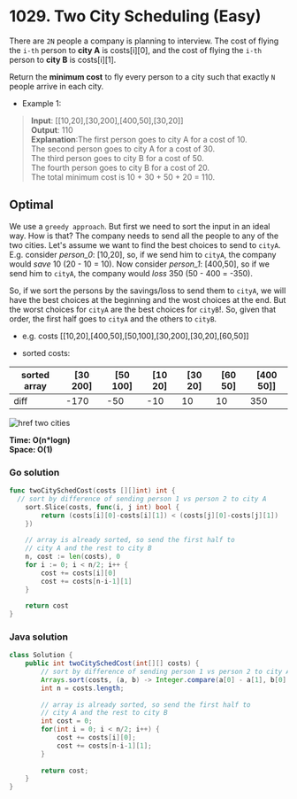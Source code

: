 # 1029. Two City Scheduling (Easy)

There are `2N` people a company is planning to interview. The cost of flying the `i-th` person to 
**city A** is costs[i][0], and the cost of flying the `i-th` person to **city B** is costs[i][1].

Return the **minimum cost** to fly every person to a city such that exactly `N` people arrive in
each city.

- Example 1:
> **Input**: [[10,20],[30,200],[400,50],[30,20]] <br>
> **Output**: 110 <br>
> **Explanation**:The first person goes to city A for a cost of 10. <br>
> The second person goes to city A for a cost of 30. <br>
> The third person goes to city B for a cost of 50. <br>
> The fourth person goes to city B for a cost of 20. <br>
> The total minimum cost is 10 + 30 + 50 + 20 = 110.

## Optimal
We use a `greedy approach`. But first we need to sort the input in an ideal way. How is that?
The company needs to send all the people to any of the two cities. Let's assume we want to find the
best choices to send to `cityA`. E.g. consider *person_0*: [10,20], so, if we send him to `cityA`,
the company would *save* 10 (20 - 10 = 10). Now consider *person_1*: [400,50], so if we send him to
`cityA`, the company would *loss* 350 (50 - 400 = -350).

So, if we sort the persons by the savings/loss to send them to `cityA`, we will have the best
choices at the beginning and the wost choices at the end. But the worst choices for `cityA` are the
best choices for `cityB`!. So, given that order, the first half goes to `cityA` and the others to
`cityB`.

- e.g. costs [[10,20],[400,50],[50,100],[30,200],[30,20],[60,50]]

- sorted costs: 

sorted array| [30 200] | [50 100] | [10 20] | [30 20] | [60 50] | [400 50]]
--- | --- | --- | --- | --- | --- | ---
diff | -170 | -50 | -10 | 10 | 10 | 350


![href two cities](https://leetcode.com/problems/two-city-scheduling/Figures/1029/users.png)

**Time: O(n\*logn) <br> Space: O(1)**

### Go solution
```go
func twoCitySchedCost(costs [][]int) int {
  // sort by difference of sending person 1 vs person 2 to city A
    sort.Slice(costs, func(i, j int) bool {
        return (costs[i][0]-costs[i][1]) < (costs[j][0]-costs[j][1])
    })
    
    // array is already sorted, so send the first half to 
    // city A and the rest to city B
    n, cost := len(costs), 0
    for i := 0; i < n/2; i++ {
        cost += costs[i][0]
        cost += costs[n-i-1][1]
    }
    
    return cost
}
```
### Java solution
```java
class Solution {
    public int twoCitySchedCost(int[][] costs) {
        // sort by difference of sending person 1 vs person 2 to city A
        Arrays.sort(costs, (a, b) -> Integer.compare(a[0] - a[1], b[0] - b[1]));
        int n = costs.length;
        
        // array is already sorted, so send the first half to 
        // city A and the rest to city B
        int cost = 0;
        for(int i = 0; i < n/2; i++) {
            cost += costs[i][0];
            cost += costs[n-i-1][1];
        }
        
        return cost;
    }
}
```